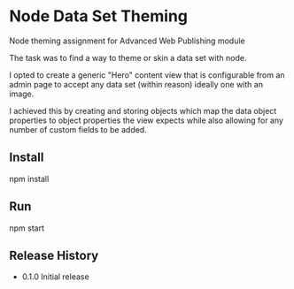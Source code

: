 # Node Data Set Theming

Node theming assignment for Advanced Web Publishing module

The task was to find a way to theme or skin a data set with node.

I opted to create a generic "Hero" content view that is configurable from an admin page to accept any data set (within reason) ideally one with an image. 

I achieved this by creating and storing objects which map the data object properties to object properties the view expects while also allowing for any number of custom fields to be added.

## Install

  npm install

## Run

 npm start 


## Release History

* 0.1.0 Initial release
